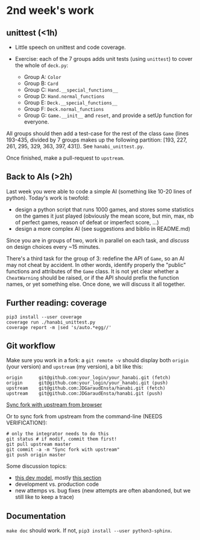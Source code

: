 # 2nd week's work

## unittest (<1h)

- Little speech on unittest and code coverage.
- Exercise: each of the 7 groups adds unit tests (using `unittest`) to cover the whole of `deck.py`:

    - Group A: `Color`
    - Group B: `Card`
    - Group C: `Hand.__special_functions__`
    - Group D: `Hand.normal_functions`
    - Group E: `Deck.__special_functions__`
    - Group F: `Deck.normal_functions`
    - Group G: `Game.__init__` and `reset`, and provide a setUp function for everyone.
  
All groups should then add a test-case for the rest of the class `Game` (lines 193-435, divided by 7 groups makes up the following partition: [193, 227, 261, 295, 329, 363, 397, 431]). See `hanabi_unittest.py`.
    
Once finished, make a pull-request to `upstream`. 


## Back to AIs (>2h)

Last week you were able to code a simple AI (something like 10-20 lines of python).
Today's work is twofold:

- design a python script that runs 1000 games, and stores some statistics on the games it just played (obviously the mean score, but min, max, nb of perfect games, reason of defeat or imperfect score, ...) 
- design a more complex AI (see suggestions and biblio in README.md)

Since you are in groups of two, work in parallel on each task, and _discuss_ on design choices every ~15 minutes.


There's a third task for the group of 3: redefine the API of `Game`, so an AI may not cheat by accident. In other words, identify properly the "public" functions and attributes of the `Game` class.
It is not yet clear whether a `CheatWarning` should be raised, or if the API should prefix the function names, or yet something else. Once done, we will discuss it all together.


## Further reading: coverage

    pip3 install --user coverage
    coverage run ./hanabi_unittest.py
    coverage report -m |sed 's/auto.*egg//'


## Git workflow

Make sure you work in a fork: a `git remote -v` should display both `origin` (your version) and `upstream` (my version), a bit like this:

    origin  	git@github.com:your_login/your_hanabi.git (fetch)
    origin  	git@github.com:your_login/your_hanabi.git (push)
    upstream	git@github.com:JDGaraudEnsta/hanabi.git (fetch)
    upstream	git@github.com:JDGaraudEnsta/hanabi.git (push)


[Sync fork with upstream from browser](https://github.com/KirstieJane/STEMMRoleModels/wiki/Syncing-your-fork-to-the-original-repository-via-the-browser)

Or to sync fork from upstream from the command-line (NEEDS VERIFICATION!):

    # only the integrator needs to do this
    git status # if modif, commit them first!
    git pull upstream master
    git commit -a -m "Sync fork with upstream"
    git push origin master


Some discussion topics:

- [this dev model](https://nvie.com/posts/a-successful-git-branching-model/), mostly [this section](https://nvie.com/posts/a-successful-git-branching-model/#the-main-branches)
- development vs. production code
- new attemps vs. bug fixes (new attempts are often abandoned, but we still like to keep a trace)


## Documentation

`make doc` should work.
If not, `pip3 install --user python3-sphinx`.
